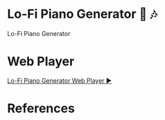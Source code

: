 # Lo-Fi Piano Generator 🎹 🎶
Lo-Fi Piano Generator

# Web Player
[Lo-Fi Piano Generator Web Player ▶️](lofi-piano-generator.vercel.app)


# References